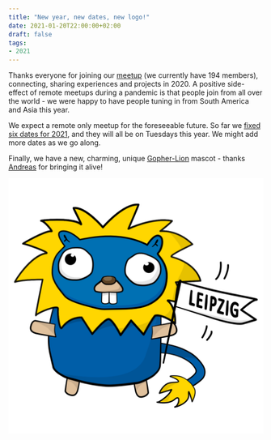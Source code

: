 ```yaml
---
title: "New year, new dates, new logo!"
date: 2021-01-20T22:00:00+02:00
draft: false
tags:
- 2021
---
```


Thanks everyone for joining our
[meetup](https://www.meetup.com/Leipzig-Golang/) (we currently have 194
members), connecting, sharing experiences and projects in 2020. A positive
side-effect of remote meetups during a pandemic is that people join from all
over the world - we were happy to have people tuning in from South America and
Asia this year.

We expect a remote only meetup for the foreseeable future. So far we [fixed six
dates for 2021](https://www.meetup.com/Leipzig-Golang/events/), and they will
all be on Tuesdays this year. We might add more dates as we go along.

Finally, we have a new, charming, unique [Gopher-Lion](https://github.com/golang-leipzig/leipzig-gopher) mascot - thanks
[Andreas](https://www.klingt.net/) for bringing it alive!

![](/leipzig-gopher.svg#half)

